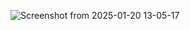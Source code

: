 ![Screenshot from 2025-01-20 13-05-17](https://github.com/user-attachments/assets/b2d71cd6-bc88-42ba-a186-e9094de4a289)
